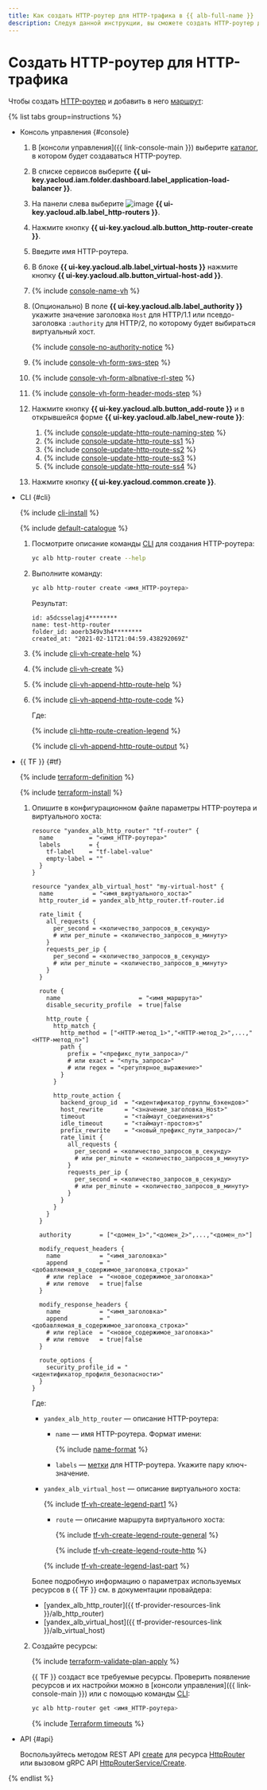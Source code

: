 ```yaml
---
title: Как создать HTTP-роутер для HTTP-трафика в {{ alb-full-name }}
description: Следуя данной инструкции, вы сможете создать HTTP-роутер для HTTP-трафика.
---
```


# Создать HTTP-роутер для HTTP-трафика

Чтобы создать [HTTP-роутер](../concepts/http-router.md) и добавить в него [маршрут](../concepts/http-router.md#routes):

{% list tabs group=instructions %}

- Консоль управления {#console}

  1. В [консоли управления]({{ link-console-main }}) выберите [каталог](../../resource-manager/concepts/resources-hierarchy.md#folder), в котором будет создаваться HTTP-роутер.
  1. В списке сервисов выберите **{{ ui-key.yacloud.iam.folder.dashboard.label_application-load-balancer }}**.
  1. На панели слева выберите ![image](../../_assets/console-icons/route.svg) **{{ ui-key.yacloud.alb.label_http-routers }}**.
  1. Нажмите кнопку **{{ ui-key.yacloud.alb.button_http-router-create }}**.
  1. Введите имя HTTP-роутера.
  1. В блоке **{{ ui-key.yacloud.alb.label_virtual-hosts }}** нажмите кнопку **{{ ui-key.yacloud.alb.button_virtual-host-add }}**.
  1. {% include [console-name-vh](../../_includes/application-load-balancer/instruction-steps/console-name-vh.md) %}
  1. (Опционально) В поле **{{ ui-key.yacloud.alb.label_authority }}** укажите значение заголовка `Host` для HTTP/1.1 или псевдо-заголовка `:authority` для HTTP/2, по которому будет выбираться виртуальный хост.

      {% include [console-no-authority-notice](../../_includes/application-load-balancer/instruction-steps/console-no-authority-notice.md) %}
  1. {% include [console-vh-form-sws-step](../../_includes/application-load-balancer/instruction-steps/console-vh-form-sws-step.md) %}
  1. {% include [console-vh-form-albnative-rl-step](../../_includes/application-load-balancer/instruction-steps/console-vh-form-albnative-rl-step.md) %}
  1. {% include [console-vh-form-header-mods-step](../../_includes/application-load-balancer/instruction-steps/console-vh-form-header-mods-step.md) %}
  1. Нажмите кнопку **{{ ui-key.yacloud.alb.button_add-route }}** и в открывшейся форме **{{ ui-key.yacloud.alb.label_new-route }}**:

      1. {% include [console-update-http-route-naming-step](../../_includes/application-load-balancer/instruction-steps/console-update-http-route-naming-step.md) %}
      1. {% include [console-update-http-route-ss1](../../_includes/application-load-balancer/instruction-steps/console-update-http-route-ss1.md) %}
      1. {% include [console-update-http-route-ss2](../../_includes/application-load-balancer/instruction-steps/console-update-http-route-ss2.md) %}
      1. {% include [console-update-http-route-ss3](../../_includes/application-load-balancer/instruction-steps/console-update-http-route-ss3.md) %}
      1. {% include [console-update-http-route-ss4](../../_includes/application-load-balancer/instruction-steps/console-update-http-route-ss4.md) %}
  1. Нажмите кнопку **{{ ui-key.yacloud.common.create }}**.

- CLI {#cli}

  {% include [cli-install](../../_includes/cli-install.md) %}

  {% include [default-catalogue](../../_includes/default-catalogue.md) %}

  1. Посмотрите описание команды [CLI](../../cli/) для создания HTTP-роутера:

      ```bash
      yc alb http-router create --help
      ```
  1. Выполните команду:

      ```bash
      yc alb http-router create <имя_HTTP-роутера>
      ```

      Результат:

      ```text
      id: a5dcsselagj4********
      name: test-http-router
      folder_id: aoerb349v3h4********
      created_at: "2021-02-11T21:04:59.438292069Z"
      ```
  1. {% include [cli-vh-create-help](../../_includes/application-load-balancer/instruction-steps/cli-vh-create-help.md) %}
  1. {% include [cli-vh-create](../../_includes/application-load-balancer/instruction-steps/cli-vh-create.md) %}
  1. {% include [cli-vh-append-http-route-help](../../_includes/application-load-balancer/instruction-steps/cli-vh-append-http-route-help.md) %}
  1. {% include [cli-vh-append-http-route-code](../../_includes/application-load-balancer/instruction-steps/cli-vh-append-http-route-code.md) %}

      Где:

      {% include [cli-http-route-creation-legend](../../_includes/application-load-balancer/instruction-steps/cli-http-route-creation-legend.md) %}

      {% include [cli-vh-append-http-route-output](../../_includes/application-load-balancer/instruction-steps/cli-vh-append-http-route-output.md) %}

- {{ TF }} {#tf}

  {% include [terraform-definition](../../_tutorials/_tutorials_includes/terraform-definition.md) %}

  {% include [terraform-install](../../_includes/terraform-install.md) %}

  1. Опишите в конфигурационном файле параметры HTTP-роутера и виртуального хоста:

      ```hcl
      resource "yandex_alb_http_router" "tf-router" {
        name          = "<имя_HTTP-роутера>"
        labels        = {
          tf-label    = "tf-label-value"
          empty-label = ""
        }
      }

      resource "yandex_alb_virtual_host" "my-virtual-host" {
        name           = "<имя_виртуального_хоста>"
        http_router_id = yandex_alb_http_router.tf-router.id

        rate_limit {
          all_requests {
            per_second = <количество_запросов_в_секунду>
            # или per_minute = <количество_запросов_в_минуту>
          }
          requests_per_ip {
            per_second = <количество_запросов_в_секунду>
            # или per_minute = <количество_запросов_в_минуту>
          }
        }

        route {
          name                      = "<имя_маршрута>"
          disable_security_profile  = true|false

          http_route {
            http_match {
              http_method = ["<HTTP-метод_1>","<HTTP-метод_2>",...,"<HTTP-метод_n>"]
              path {
                prefix = "<префикс_пути_запроса>/"
                # или exact = "<путь_запроса>"
                # или regex = "<регулярное_выражение>"
              }
            }

            http_route_action {
              backend_group_id  = "<идентификатор_группы_бэкендов>"
              host_rewrite      = "<значение_заголовка_Host>"
              timeout           = "<таймаут_соединения>s"
              idle_timeout      = "<таймаут-простоя>s"
              prefix_rewrite    = "<новый_префикс_пути_запроса>/"
              rate_limit {
                all_requests {
                  per_second = <количество_запросов_в_секунду>
                  # или per_minute = <количество_запросов_в_минуту>
                }
                requests_per_ip {
                  per_second = <количество_запросов_в_секунду>
                  # или per_minute = <количество_запросов_в_минуту>
                }
              }
            }
          }
        }

        authority        = ["<домен_1>","<домен_2>",...,"<домен_n>"]

        modify_request_headers {
          name           = "<имя_заголовка>"
          append         = "<добавляемая_в_содержимое_заголовка_строка>"
          # или replace  = "<новое_содержимое_заголовка>"
          # или remove   = true|false
        }

        modify_response_headers {
          name           = "<имя_заголовка>"
          append         = "<добавляемая_в_содержимое_заголовка_строка>"
          # или replace  = "<новое_содержимое_заголовка>"
          # или remove   = true|false
        }

        route_options {
          security_profile_id = "<идентификатор_профиля_безопасности>"
        }
      }
      ```

      Где:

      * `yandex_alb_http_router` — описание HTTP-роутера:
          * `name` — имя HTTP-роутера. Формат имени:

              {% include [name-format](../../_includes/name-format.md) %}

          * `labels` — [метки](../../resource-manager/concepts/labels.md) для HTTP-роутера. Укажите пару ключ-значение.
      * `yandex_alb_virtual_host` — описание виртуального хоста:

          {% include [tf-vh-create-legend-part1](../../_includes/application-load-balancer/instruction-steps/tf-vh-create-legend-part1.md) %}

          * `route` — описание маршрута виртуального хоста:

              {% include [tf-vh-create-legend-route-general](../../_includes/application-load-balancer/instruction-steps/tf-vh-create-legend-route-general.md) %}

              {% include [tf-vh-create-legend-route-http](../../_includes/application-load-balancer/instruction-steps/tf-vh-create-legend-route-http.md) %}

          {% include [tf-vh-create-legend-last-part](../../_includes/application-load-balancer/instruction-steps/tf-vh-create-legend-last-part.md) %}

      Более подробную информацию о параметрах используемых ресурсов в {{ TF }} см. в документации провайдера:
      * [yandex_alb_http_router]({{ tf-provider-resources-link }}/alb_http_router)
      * [yandex_alb_virtual_host]({{ tf-provider-resources-link }}/alb_virtual_host)
  1. Создайте ресурсы:

      {% include [terraform-validate-plan-apply](../../_tutorials/_tutorials_includes/terraform-validate-plan-apply.md) %}
        
      {{ TF }} создаст все требуемые ресурсы. Проверить появление ресурсов и их настройки можно в [консоли управления]({{ link-console-main }}) или с помощью команды [CLI](../../cli/):

      ```bash
      yc alb http-router get <имя_HTTP-роутера>
      ```

      {% include [Terraform timeouts](../../_includes/application-load-balancer/terraform-timeout-router-and-host.md) %}

- API {#api}

  Воспользуйтесь методом REST API [create](../api-ref/HttpRouter/create.md) для ресурса [HttpRouter](../api-ref/HttpRouter/index.md) или вызовом gRPC API [HttpRouterService/Create](../api-ref/grpc/HttpRouter/create.md).

{% endlist %}